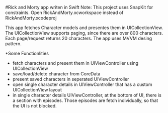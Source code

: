 #Rick and Morty app writen in Swift
Note: This project uses SnapKit for constraints. Open RickAndMorty.xcworkspace instead of RickAndMorty.xcodeproj

This app fetches Character models and presentes them in UICollectionView. The UICollectionView supports paging, since there are over 800 characters. Each page/request returns 20 characters.
The app uses MVVM desing pattern.

*Some Functionlities
- fetch characters and present them in UIViewController using UICollectionView
- save/load/delete character from CoreData
- present saved characters in seperated UIViewController
- open single character details in UIViewController that has a custom UICollectionView layout
- in single character details UIViewController, at the bottom of UI, there is a section with episodes. Those episodes are fetch individually, so that the UI is not blocked. 

